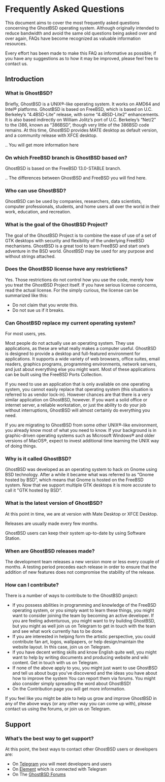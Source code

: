 Frequently Asked Questions
==========================

This document aims to cover the most frequently asked questions concerning the GhostBSD operating system. Although originally intended to reduce bandwidth and avoid the same old questions being asked over and over again, FAQs have become recognized as valuable information resources.

Every effort has been made to make this FAQ as informative as possible; if you have any suggestions as to how it may be improved, please feel free to contact us.

## Introduction

### What is GhostBSD?

Briefly, GhostBSD is a UNIX®-like operating system. It works on AMD64 and Intel® platforms. GhostBSD is based on FreeBSD, which is based on U.C. Berkeley’s “4.4BSD-Lite” release, with some “4.4BSD-Lite2” enhancements. It is also based indirectly on William Jolitz’s port of U.C. Berkeley’s “Net/2” to the i386, known as “386BSD”, though very little of the 386BSD code remains. At this time, GhostBSD provides MATE desktop as default version, and a community release with XFCE desktop.

.. You will get more information here

### On which FreeBSD branch is GhostBSD based on?

GhostBSD is based on the FreeBSD 13.0-STABLE branch.

.. The differences between GhostBSD and FreeBSD you will find here.

### Who can use GhostBSD?

GhostBSD can be used by companies, researchers, data scientists, computer professionals, students, and home users all over the world in their work, education, and recreation.

### What is the goal of the GhostBSD Project?

The goal of the GhostBSD Project is to combine the ease of use of a set of GTK desktops with security and flexibility of the underlying FreeBSD mechanisms. GhostBSD is a great tool to learn FreeBSD and start one’s adventure in the BSD world. GhostBSD may be used for any purpose and without strings attached.

### Does the GhostBSD license have any restrictions?

Yes. Those restrictions do not control how you use the code, merely how you treat the GhostBSD Project itself. If you have serious license concerns, read the actual license. For the simply curious, the license can be summarized like this:

* Do not claim that you wrote this.
* Do not sue us if it breaks.

### Can GhostBSD replace my current operating system?

For most users, yes.

Most people do not actually use an operating system. They use applications, as these are what really makes a computer useful. GhostBSD is designed to provide a desktop and full-featured environment for applications. It supports a wide variety of web browsers, office suites, email readers, graphics programs, programming environments, network servers, and just about everything else you might want. Most of these applications can be built using the FreeBSD Ports Collection.

If you need to use an application that is only available on one operating system, you cannot easily replace that operating system (this situation is referred to as vendor lock-in). However chances are that there is a very similar application on GhostBSD, however. If you want a solid office or internet server, a reliable workstation, or just the ability to do your job without interruptions, GhostBSD will almost certainly do everything you need.

If you are migrating to GhostBSD from some other UNIX®-like environment, you already know most of what you need to know. If your background is in graphic-driven operating systems such as Microsoft Windows® and older versions of MacOS®, expect to invest additional time learning the UNIX way of doing things.

### Why is it called GhostBSD?

GhostBSD was developed as an operating system to hack on Gnome using BSD technology. After a while it became what was referred to as “Gnome hosted by BSD”, which means that Gnome is hosted on the FreeBSD system. Now that we support multiple GTK desktops it is more accurate to call it "GTK hosted by BSD".

### What is the latest version of GhostBSD?

At this point in time, we are at version with Mate Desktop or XFCE Desktop.

Releases are usually made every few months.

GhostBSD users can keep their system up-to-date by using Software Station.

### When are GhostBSD releases made?


The development team releases a new version more or less every couple of months. A testing period precedes each release in order to ensure that the addition of new features does not compromise the stability of the release.

### How can I contribute?

There is a number of ways to contribute to the GhostBSD project:

* If you possess abilities in programming and knowledge of the FreeBSD operating system, or you simply want to learn these things, you might want to consider joining the team by becoming an active developer. If you are feeling adventurous, you might want to try building GhostBSD, but you might as well join us on Telegram to get in touch with the team and see what work currently has to be done.
* If you are interested in helping form the artistic perspective, you could contribute fan art, logos, wallpapers, or help design/maintain the website layout. In this case, join us on Telegram.
* If you have decent writing skills and know English quite well, you might want to help by writing documents and producing website and wiki content. Get in touch with us on Telegram.
* If none of the above apply to you, you might just want to use GhostBSD and tell us about bugs you've discovered and the ideas you have about how to improve the system You can report them via forums. You might also consider simply spreading the word about GhostBSD!
* On the Contribution page you will get more information.

If you feel like you might be able to help us grow and improve GhostBSD in any of the above ways (or any other way you can come up with), please contact us using the forums, or join us on Telegram.

## Support

### What’s the best way to get support?

At this point, the best ways to contact other GhostBSD users or developers are:

* On [Telegram](https://t.me/ghostbsd) you will meet developers and users
* On [Element](https://app.element.io/#/room/#ghostbsd:matrix.org) which is connected with Telegram
* On The [GhostBSD Forums](https://forums.ghostbsd.org)
